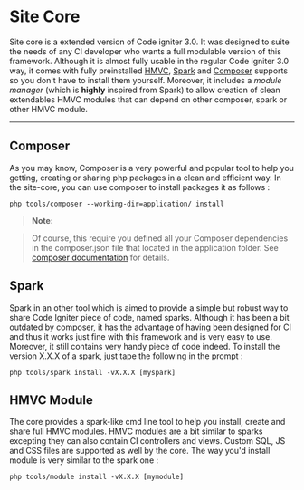 Site Core
===================


Site core is a extended version of Code igniter 3.0. It was designed to suite 
the needs of any CI developer who wants a full modulable version of this framework.
 Although it is almost fully usable in the regular Code igniter 3.0 way, it comes
 with fully preinstalled [HMVC][9], [Spark][10] and [Composer][11] supports so you
 don't have to install them yourself. Moreover, it includes a *module manager* 
(which is **highly** inspired from Spark) to allow creation of clean extendables 
HMVC modules that can depend on other composer, spark or other HMVC module.

----------


Composer
-------------

As you may know, Composer is a very powerful and popular tool to help you getting, 
creating or sharing php packages in a clean and efficient way. In the site-core, 
you can use composer to install packages it as follows :

    php tools/composer --working-dir=application/ install

> **Note:**

> Of course, this require you defined all your Composer dependencies in the composer.json 
file that located in the application folder. See [composer documentation][12] for details.

Spark
-------

Spark in an other tool which is aimed to provide a simple but robust way to share 
Code Igniter piece of code, named sparks. Although it has been a bit outdated by composer, 
it has the advantage of having been designed for CI and thus it works just fine with 
this framework and is very easy to use. Moreover, it still contains very handy piece 
of code indeed. To install the version X.X.X of a spark, just tape the following in the prompt :

    php tools/spark install -vX.X.X [myspark]

HMVC Module
------------------

The core provides a spark-like cmd line tool to help you install, create and share 
full HMVC modules. HMVC modules are a bit similar to sparks excepting they can also 
contain CI controllers and views. Custom SQL, JS and CSS files are supported as well 
by the core. The way you'd install module is very similar to the spark one :

    php tools/module install -vX.X.X [mymodule]


  [1]: http://math.stackexchange.com/
  [2]: http://daringfireball.net/projects/markdown/syntax "Markdown"
  [3]: https://github.com/jmcmanus/pagedown-extra "Pagedown Extra"
  [4]: http://meta.math.stackexchange.com/questions/5020/mathjax-basic-tutorial-and-quick-reference
  [5]: https://code.google.com/p/google-code-prettify/
  [6]: http://highlightjs.org/
  [7]: http://bramp.github.io/js-sequence-diagrams/
  [8]: http://adrai.github.io/flowchart.js/
  [9]: https://bitbucket.org/wiredesignz/codeigniter-modular-extensions-hmvc
  [10]: http://getsparks.org/
  [11]: https://getcomposer.org/
  [12]: https://getcomposer.org/doc/04-schema.md#the-composer-json-schema


